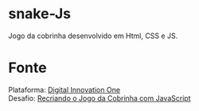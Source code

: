 # snake-Js
Jogo da cobrinha desenvolvido em Html, CSS e JS.

# Fonte

<p align="left">
    Plataforma: <a href="https://web.digitalinnovation.one/home" rel="nofollow">Digital Innovation One</a> <br> 
    Desafio: <a href="https://web.digitalinnovation.one/course/desafio-pratico-recriando-o-jogo-da-cobrinha-com-javascript/learning/66d83831-bae1-45f7-b2ea-af7d64d5d4f5?back=/track/desenvolvedor-front-end-reactjs&amp;bootcamp_id=abf8f19f-691b-4dac-a14a-11ddcf3a14cd" rel="nofollow">Recriando o Jogo da Cobrinha com JavaScript</a>
  </p>
